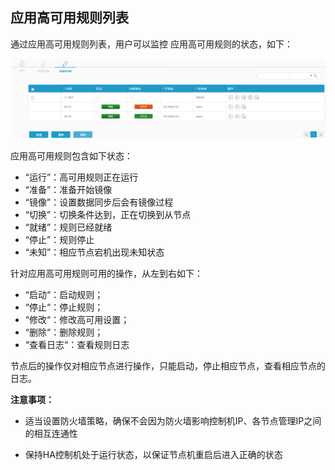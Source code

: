 ## 应用高可用规则列表

通过应用高可用规则列表，用户可以监控 应用高可用规则的状态，如下：

![](/assets/V6.030237.png)

应用高可用规则包含如下状态：

*   “运行”：高可用规则正在运行
*   “准备”：准备开始镜像
*   “镜像”：设置数据同步后会有镜像过程
*   “切换”：切换条件达到，正在切换到从节点
*   “就绪”：规则已经就绪
*   “停止”：规则停止
*   “未知”：相应节点宕机出现未知状态

针对应用高可用规则可用的操作，从左到右如下：

*   “启动“：启动规则；
*   “停止“：停止规则；
*   “修改“：修改高可用设置；
*   “删除“：删除规则；
*   “查看日志“：查看规则日志

节点后的操作仅对相应节点进行操作，只能启动，停止相应节点，查看相应节点的日志。

**注意事项：**

* 适当设置防火墙策略，确保不会因为防火墙影响控制机IP、各节点管理IP之间的相互连通性

* 保持HA控制机处于运行状态，以保证节点机重启后进入正确的状态